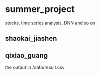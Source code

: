 # summer_project
stocks, time series analysis, DNN and so on


## shaokai_jiashen


## qixiao_guang
the output in /data/result.csv
